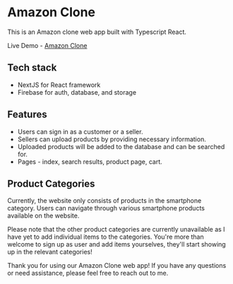# Amazon Clone

This is an Amazon clone web app built with Typescript React.

Live Demo - [Amazon Clone](https://amazon-clone-delta-plum.vercel.app/)

## Tech stack

- NextJS for React framework
- Firebase for auth, database, and storage

## Features

- Users can sign in as a customer or a seller.
- Sellers can upload products by providing necessary information.
- Uploaded products will be added to the database and can be searched for.
- Pages - index, search results, product page, cart.

## Product Categories

Currently, the website only consists of products in the smartphone category. Users can navigate through various smartphone products available on the website.

Please note that the other product categories are currently unavailable as I have yet to add individual items to the categories. You're more than welcome to sign up as user and add items yourselves, they'll start showing up in the relevant categories!

Thank you for using our Amazon Clone web app! If you have any questions or need assistance, please feel free to reach out to me.
